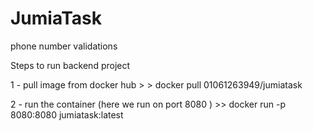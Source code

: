 # JumiaTask
phone number validations



Steps to run backend project

1 -  pull image from docker hub > >   docker pull 01061263949/jumiatask
 
2 -  run the container (here we run on port 8080 ) >> docker run -p 8080:8080 jumiatask:latest 
